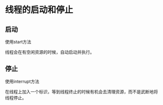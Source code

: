 # 线程的启动和停止

## 启动

使用start方法

线程会在有空闲资源的时候，自动启动并执行。

## 停止

使用interrupt方法

在线程上加入一个标识，等到线程终止的时候有机会去清理资源，而不是武断地将线程停止。


